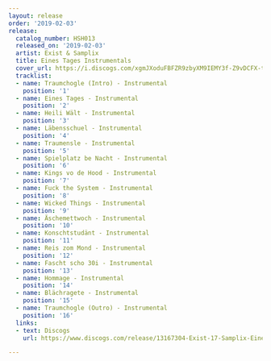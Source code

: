 ```yaml
---
layout: release
order: '2019-02-03'
release:
  catalog_number: HSH013
  released_on: '2019-02-03'
  artist: Exist & Samplix
  title: Eines Tages Instrumentals
  cover_url: https://i.discogs.com/xgmJXoduFBFZR9zbyXM9IEMY3f-Z9vDCFX-teFbbXfw/rs:fit/g:sm/q:90/h:300/w:300/czM6Ly9kaXNjb2dz/LWRhdGFiYXNlLWlt/YWdlcy9SLTEzMTY3/MzA0LTE1NDkyMTQ0/ODMtMTE1MC5qcGVn.jpeg
  tracklist:
  - name: Traumchogle (Intro) - Instrumental
    position: '1'
  - name: Eines Tages - Instrumental
    position: '2'
  - name: Heili Wält - Instrumental
    position: '3'
  - name: Läbensschuel - Instrumental
    position: '4'
  - name: Traumensle - Instrumental
    position: '5'
  - name: Spielplatz be Nacht - Instrumental
    position: '6'
  - name: Kings vo de Hood - Instrumental
    position: '7'
  - name: Fuck the System - Instrumental
    position: '8'
  - name: Wicked Things - Instrumental
    position: '9'
  - name: Äschemettwoch - Instrumental
    position: '10'
  - name: Konschtstudänt - Instrumental
    position: '11'
  - name: Reis zom Mond - Instrumental
    position: '12'
  - name: Fascht scho 30i - Instrumental
    position: '13'
  - name: Hommage - Instrumental
    position: '14'
  - name: Blächragete - Instrumental
    position: '15'
  - name: Traumchogle (Outro) - Instrumental
    position: '16'
  links:
  - text: Discogs
    url: https://www.discogs.com/release/13167304-Exist-17-Samplix-Eines-Tages-Instrumentals

---
```

